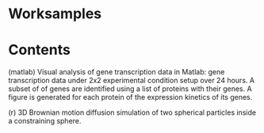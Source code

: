 # Worksamples

# Contents

(matlab) Visual analysis of gene transcription data in Matlab: gene transcription data under 2x2 experimental condition setup over 24 hours. A subset of of genes are identified using a list of proteins with their genes. A figure is generated for each protein of the expression kinetics of its genes. 

(r) 3D Brownian motion diffusion simulation of two spherical particles inside a constraining sphere. 
